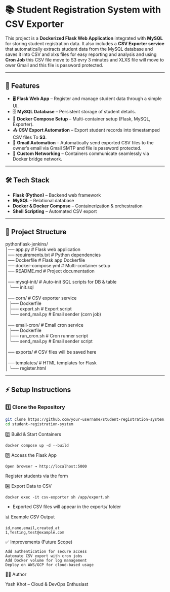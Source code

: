 # 📚 Student Registration System with CSV Exporter  

This project is a **Dockerized Flask Web Application** integrated with **MySQL** for storing student registration data. It also includes a **CSV Exporter service** that automatically extracts student data from the MySQL database and saves it into CSV and xlxs files for easy reporting and analysis and using **Cron Job** this CSV file move to S3 evry 3 minutes and XLXS file will move to ower Gmail and this file is password protected.  

---
## 🚀 Features  
- 🖥️ **Flask Web App** – Register and manage student data through a simple UI.  
- 🗄️ **MySQL Database** – Persistent storage of student details.  
- 🐳 **Docker Compose Setup** – Multi-container setup (Flask, MySQL, Exporter).  
- 📤 **CSV Export Automation** – Export student records into timestamped CSV files To **S3**.
- 📧 **Gmail Automation** – Automatically send exported CSV files to the owner’s email via Gmail SMTP and file is password protected.
- 🔗 **Custom Networking** – Containers communicate seamlessly via Docker bridge network.  

---

## 🛠️ Tech Stack  
- **Flask (Python)** – Backend web framework  
- **MySQL** – Relational database  
- **Docker & Docker Compose** – Containerization & orchestration  
- **Shell Scripting** – Automated CSV export  

---
## 📂 Project Structure 
pythonflask-jenkins/ <br>
│── app.py                # Flask web application<br>
│── requirements.txt      # Python dependencies<br>
│── Dockerfile            # Flask app Dockerfile<br>
│── docker-compose.yml    # Multi-container setup<br>
│── README.md             # Project documentation<br>
│<br>
│── mysql-init/           # Auto-init SQL scripts for DB & table<br>
│   └── init.sql<br>
│<br>
│── corn/                 # CSV exporter service<br>
│   ├── Dockerfile<br>
│   ├── export.sh         # Export script<br>
│   └── send_mail.py      # Email sender (corn job)<br>
│<br>
│── email-cron/           # Email cron service<br>
│   ├── Dockerfile<br>
│   ├── run_cron.sh       # Cron runner script<br>
│   └── send_mail.py      # Email sender script<br>
│<br>
│── exports/              # CSV files will be saved here<br>
│<br>
│── templates/            # HTML templates for Flask<br>
│   └── register.html<br>

---

## ⚡ Setup Instructions  

### 1️⃣ Clone the Repository  
```bash
git clone https://github.com/your-username/student-registration-system.git
cd student-registration-system
```
2️⃣ Build & Start Containers
```
docker compose up -d --build
```
3️⃣ Access the Flask App
```
Open browser → http://localhost:5000
```
Register students via the form

4️⃣ Export Data to CSV
```
docker exec -it csv-exporter sh /app/export.sh
```
- Exported CSV files will appear in the exports/ folder

📊 Example CSV Output
```
id,name,email,created_at
1,Testing,test@example.com
```
✅ Improvements (Future Scope)
```
Add authentication for secure access
Automate CSV export with cron jobs
Add Docker volume for log management
Deploy on AWS/GCP for cloud-based usage
```
👨‍💻 Author

Yash Khot – Cloud & DevOps Enthusiast
